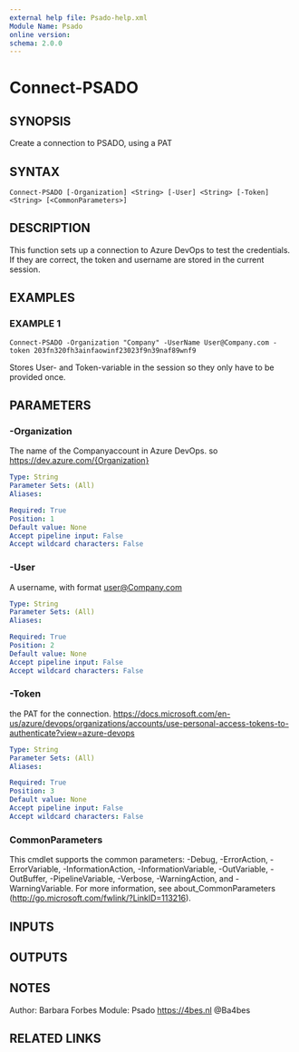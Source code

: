 ```yaml
---
external help file: Psado-help.xml
Module Name: Psado
online version:
schema: 2.0.0
---
```


# Connect-PSADO

## SYNOPSIS
Create a connection to PSADO, using a PAT

## SYNTAX

```
Connect-PSADO [-Organization] <String> [-User] <String> [-Token] <String> [<CommonParameters>]
```

## DESCRIPTION
This function sets up a connection to Azure DevOps to test the credentials.
If they are correct, the token and username are stored in the current session.

## EXAMPLES

### EXAMPLE 1
```
Connect-PSADO -Organization "Company" -UserName User@Company.com -token 203fn320fh3ainfaowinf23023f9n39naf89wnf9
```

Stores User- and Token-variable in the session so they only have to be provided once.

## PARAMETERS

### -Organization
The name of the Companyaccount in Azure DevOps.
so https://dev.azure.com/{Organization}

```yaml
Type: String
Parameter Sets: (All)
Aliases:

Required: True
Position: 1
Default value: None
Accept pipeline input: False
Accept wildcard characters: False
```

### -User
A username, with format user@Company.com

```yaml
Type: String
Parameter Sets: (All)
Aliases:

Required: True
Position: 2
Default value: None
Accept pipeline input: False
Accept wildcard characters: False
```

### -Token
the PAT for the connection.
https://docs.microsoft.com/en-us/azure/devops/organizations/accounts/use-personal-access-tokens-to-authenticate?view=azure-devops

```yaml
Type: String
Parameter Sets: (All)
Aliases:

Required: True
Position: 3
Default value: None
Accept pipeline input: False
Accept wildcard characters: False
```

### CommonParameters
This cmdlet supports the common parameters: -Debug, -ErrorAction, -ErrorVariable, -InformationAction, -InformationVariable, -OutVariable, -OutBuffer, -PipelineVariable, -Verbose, -WarningAction, and -WarningVariable. For more information, see about_CommonParameters (http://go.microsoft.com/fwlink/?LinkID=113216).

## INPUTS

## OUTPUTS

## NOTES
Author: Barbara Forbes
Module: Psado
https://4bes.nl
@Ba4bes

## RELATED LINKS
